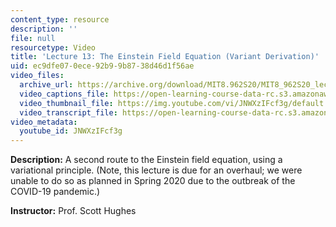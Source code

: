 ```yaml
---
content_type: resource
description: ''
file: null
resourcetype: Video
title: 'Lecture 13: The Einstein Field Equation (Variant Derivation)'
uid: ec9dfe07-0ece-92b9-9b87-38d46d1f56ae
video_files:
  archive_url: https://archive.org/download/MIT8.962S20/MIT8_962S20_lec13_300k.mp4
  video_captions_file: https://open-learning-course-data-rc.s3.amazonaws.com/8-962-general-relativity-spring-2020/89d4489a14855891ba65a9923007be0d_JNWXzIFcf3g.vtt
  video_thumbnail_file: https://img.youtube.com/vi/JNWXzIFcf3g/default.jpg
  video_transcript_file: https://open-learning-course-data-rc.s3.amazonaws.com/8-962-general-relativity-spring-2020/b1260b964d101757fa3f3bb2eb8cefa3_JNWXzIFcf3g.pdf
video_metadata:
  youtube_id: JNWXzIFcf3g
---
```


**Description:** A second route to the Einstein field equation, using a variational principle. (Note, this lecture is due for an overhaul; we were unable to do so as planned in Spring 2020 due to the outbreak of the COVID-19 pandemic.)

**Instructor:** Prof. Scott Hughes